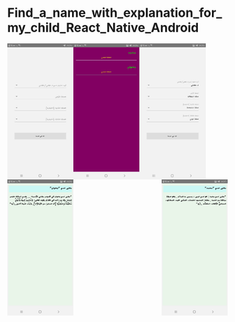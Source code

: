 # Find_a_name_with_explanation_for_my_child_React_Native_Android


<img src="1.jpg" align="left"   height= "15%" width= "30%">
<img src="2.jpg" align="center"   height= "15%" width= "30%">
<img src="3.jpg"  align="left"  height= "15%" width= "30%">
<img src="4.jpg" align="right"  height= "15%" width= "30%">
<img src="5.jpg" align="left"   height= "15%" width= "30%">
